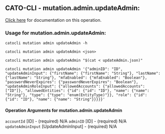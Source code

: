 
## CATO-CLI - mutation.admin.updateAdmin:
[Click here](https://api.catonetworks.com/documentation/#mutation-updateAdmin) for documentation on this operation.

### Usage for mutation.admin.updateAdmin:

`catocli mutation admin updateAdmin -h`

`catocli mutation admin updateAdmin <json>`

`catocli mutation admin updateAdmin "$(cat < updateAdmin.json)"`

`catocli mutation admin updateAdmin '{"adminID": "ID", "updateAdminInput": {"firstName": {"firstName": "String"}, "lastName": {"lastName": "String"}, "mfaEnabled": {"mfaEnabled": "Boolean"}, "passwordNeverExpires": {"passwordNeverExpires": "Boolean"}, "updateAdminRoleInput": {"allowedAccounts": {"allowedAccounts": ["ID"]}, "allowedEntities": {"id": {"id": "ID"}, "name": {"name": "String"}, "type": {"type": "enum(EntityType)"}}, "role": {"id": {"id": "ID"}, "name": {"name": "String"}}}}}'`

#### Operation Arguments for mutation.admin.updateAdmin ####
`accountId` [ID] - (required) N/A 
`adminID` [ID] - (required) N/A 
`updateAdminInput` [UpdateAdminInput] - (required) N/A 
